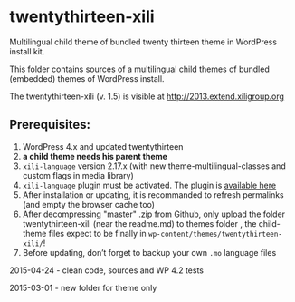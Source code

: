 twentythirteen-xili
===================

Multilingual child theme of bundled twenty thirteen theme in WordPress install kit.

This folder contains sources of a multilingual child themes of bundled (embedded) themes of WordPress install.

The twentythirteen-xili (v. 1.5) is visible at http://2013.extend.xiligroup.org

## Prerequisites:

1. WordPress 4.x and updated twentythirteen
1. **a child theme needs his parent theme**
1. `xili-language` version 2.17.x (with new theme-multilingual-classes and custom flags in media library)
1. `xili-language` plugin must be activated. The plugin is [available here](http://wordpress.org/plugins/xili-language/)
1. After installation or updating, it is recommanded to refresh permalinks (and empty the browser cache too)
1. After decompressing "master" .zip from Github, only upload the folder twentythirteen-xili (near the readme.md) to themes folder , the child-theme files expect to be finally in `wp-content/themes/twentythirteen-xili/`!
1. Before updating, don’t forget to backup your own `.mo` language files

2015-04-24 - clean code, sources and WP 4.2 tests

2015-03-01 - new folder for theme only